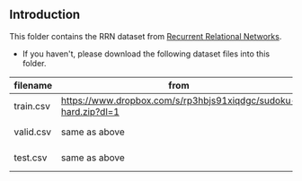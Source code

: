 ## Introduction
This folder contains the RRN dataset from [Recurrent Relational Networks](https://github.com/rasmusbergpalm/recurrent-relational-networks).

- If you haven't, please download the following dataset files into this folder.

| filename | from | to |
| --- | --- | --- |
| train.csv | https://www.dropbox.com/s/rp3hbjs91xiqdgc/sudoku-hard.zip?dl=1 | data/sudoku-hard/train.csv |
| valid.csv | same as above| data/sudoku-hard/valid.csv |
| test.csv | same as above| data/sudoku-hard/test.csv |